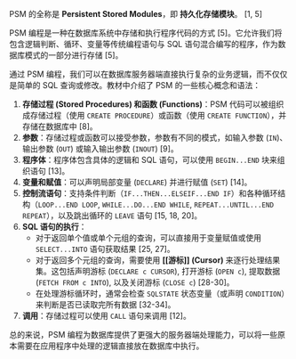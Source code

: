 PSM 的全称是 **Persistent Stored Modules**，即 **持久化存储模块**。 [1, 5]

PSM 编程是一种在数据库系统中存储和执行程序代码的方式 [5]。它允许我们将包含逻辑判断、循环、变量等传统编程语句与 SQL 语句混合编写的程序，作为数据库模式的一部分进行存储 [5]。

通过 PSM 编程，我们可以在数据库服务器端直接执行复杂的业务逻辑，而不仅仅是简单的 SQL 查询或修改。教材中介绍了 PSM 的一些核心概念和语法：

1.  **存储过程 (Stored Procedures) 和函数 (Functions)**：PSM 代码可以被组织成存储过程（使用 `CREATE PROCEDURE`）或函数（使用 `CREATE FUNCTION`），并存储在数据库中 [8]。
2.  **参数**：存储过程或函数可以接受参数，参数有不同的模式，如输入参数 (`IN`)、输出参数 (`OUT`) 或输入输出参数 (`INOUT`) [9]。
3.  **程序体**：程序体包含具体的逻辑和 SQL 语句，可以使用 `BEGIN...END` 块来组织语句 [13]。
4.  **变量和赋值**：可以声明局部变量 (`DECLARE`) 并进行赋值 (`SET`) [14]。
5.  **控制流语句**：支持条件判断（`IF...THEN...ELSEIF...END IF`）和各种循环结构（`LOOP...END LOOP`, `WHILE...DO...END WHILE`, `REPEAT...UNTIL...END REPEAT`），以及跳出循环的 `LEAVE` 语句 [15, 18, 20]。
6.  **SQL 语句的执行**：
    * 对于返回单个值或单个元组的查询，可以直接用于变量赋值或使用 `SELECT...INTO` 语句获取结果 [25, 27]。
    * 对于返回多个元组的查询，需要使用 **[[游标]] (Cursor)** 来逐行处理结果集。这包括声明游标 (`DECLARE c CURSOR`), 打开游标 (`OPEN c`), 提取数据 (`FETCH FROM c INTO`), 以及关闭游标 (`CLOSE c`) [28-30]。
    * 在处理游标循环时，通常会检查 `SQLSTATE` 状态变量（或声明 `CONDITION`）来判断是否已读取完所有数据 [32-34]。
7.  **调用**：存储过程可以使用 `CALL` 语句来调用 [12]。

总的来说，PSM 编程为数据库提供了更强大的服务器端处理能力，可以将一些原本需要在应用程序中处理的逻辑直接放在数据库中执行。